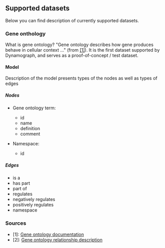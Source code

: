 ## Supported datasets

Below you can find description of currently supported datasets.

### Gene onthology

What is gene ontology? "Gene ontology describes how gene produces behave in cellular context ..." (from [\[1\]][1]).
It is the first dataset supported by Dynamograph, and serves as a proof-of-concept / test dataset.

#### Model

Description of the model presents types of the nodes as well as types of edges

##### Nodes

- Gene ontology term:
  * id
  * name
  * definition
  * comment

- Namespace:
  * id

##### Edges

- is a
- has part
- part of
- regulates
- negatively regulates
- positively regulates
- namespace


### Sources

- \[1\]: [Gene ontology documentation][1]
- \[2\]: [Gene ontology relationship description][2]

[1]: http://www.geneontology.org/page/documentation
[2]: http://www.geneontology.org/page/ontology-relations
